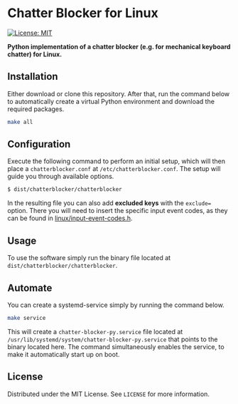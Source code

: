 # Chatter Blocker for Linux
[![License: MIT](https://img.shields.io/badge/License-MIT-yellow.svg)](https://opensource.org/licenses/MIT)

**Python implementation of a chatter blocker (e.g. for mechanical keyboard chatter) for Linux.**

## Installation

Either download or clone this repository. After that, run the command below to automatically create a virtual Python environment and download the required packages.

```bash
make all
```

## Configuration

Execute the following command to perform an initial setup, which will then place a `chatterblocker.conf` at `/etc/chatterblocker.conf`. The setup will guide you through available options.

```bash
$ dist/chatterblocker/chatterblocker
```

In the resulting file you can also add **excluded keys** with the `exclude=` option. There you will need to insert the specific input event codes, as they can be found in [linux/input-event-codes.h](https://github.com/torvalds/linux/blob/master/include/uapi/linux/input-event-codes.h).

## Usage

To use the software simply run the binary file located at `dist/chatterblocker/chatterblocker`.

## Automate

You can create a systemd-service simply by running the command below.

```bash
make service
```

This will create a `chatter-blocker-py.service` file located at `/usr/lib/systemd/system/chatter-blocker-py.service` that points to the binary located here. The command simultaneously enables the service, to make it automatically start up on boot.

## License

Distributed under the MIT License. See `LICENSE` for more information.